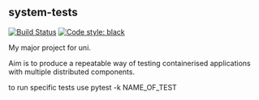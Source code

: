 ## system-tests

[![Build Status](https://travis-ci.org/rerpha/system-tests.svg?branch=master)](https://travis-ci.org/rerpha/system-tests)
<a href="https://github.com/psf/black"><img alt="Code style: black" src="https://img.shields.io/badge/code%20style-black-000000.svg"></a>

My major project for uni. 

Aim is to produce a repeatable way of testing containerised applications with multiple distributed components.

to run specific tests use pytest -k NAME_OF_TEST
